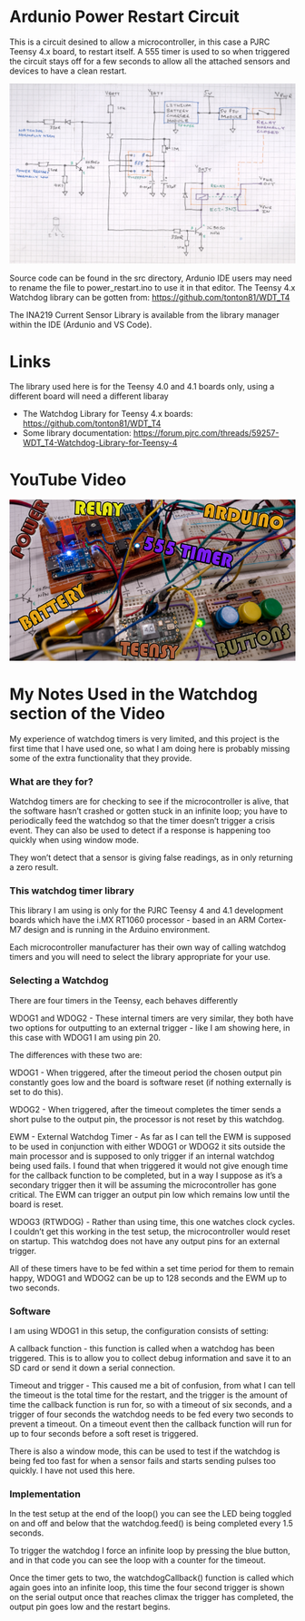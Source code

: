 # Ardunio Power Restart Circuit

This is a circuit desined to allow a microcontroller, in this case a PJRC Teensy 4.x board, to restart itself. A 555 timer is used to so when triggered the circuit stays off for a few seconds to allow all the attached sensors and devices to have a clean restart.

<img src="https://github.com/kazzle101/ArdunioPowerRestartCircuit/blob/main/555circuitdiagram.jpg" width="800">

Source code can be found in the src directory, Ardunio IDE users may need to rename the file to power_restart.ino to use it in that editor. The Teensy 4.x Watchdog library can be gotten from: https://github.com/tonton81/WDT_T4 

The INA219 Current Sensor Library is available from the library manager within the IDE (Ardunio and VS Code).

# Links
The library used here is for the Teensy 4.0 and 4.1 boards only, using a different board will need a different libaray
+ The Watchdog Library for Teensy 4.x boards: https://github.com/tonton81/WDT_T4
+ Some library documentation: https://forum.pjrc.com/threads/59257-WDT_T4-Watchdog-Library-for-Teensy-4

# YouTube Video
[![Youtube Video](https://github.com/kazzle101/ArdunioPowerRestartCircuit/blob/main/thumbnail.png)](https://www.youtube.com/watch?v=uxVkhOFc7_M)

# My Notes Used in the Watchdog section of the Video

My experience of watchdog timers is very limited, and this project is the first time that I have used one, so what I am doing here is probably missing some of the extra functionality that they provide.

### What are they for?

Watchdog timers are for checking to see if the microcontroller is alive, that the software hasn’t crashed or gotten stuck in an infinite loop; you have to periodically feed the watchdog so that the timer doesn’t trigger a crisis event. They can also be used to detect if a response is happening too quickly when using window mode.

They won’t detect that a sensor is giving false readings, as in only returning a zero result.

### This watchdog timer library

This library I am using is only for the PJRC Teensy 4 and 4.1 development boards which have the i.MX RT1060 processor - based in an ARM Cortex-M7 design and is running in the Arduino environment.

Each microcontroller manufacturer has their own way of calling watchdog timers and you will need to select the library appropriate for your use.

### Selecting a Watchdog

There are four timers in the Teensy, each behaves differently

WDOG1 and WDOG2 - These internal timers are very similar, they both have two options for outputting to an external trigger - like I am showing here, in this case with WDOG1 I am using pin 20.

The differences with these two are:

WDOG1 - When triggered, after the timeout period the chosen output pin constantly goes low and the board is software reset (if nothing externally is set to do this).

WDOG2 - When triggered, after the timeout completes the timer sends a short pulse to the output pin, the processor is not reset by this watchdog.

EWM - External Watchdog Timer - As far as I can tell the EWM is supposed to be used in conjunction with either WDOG1 or WDOG2 it sits outside the main processor and is supposed to only trigger if an internal watchdog being used fails. I found that when triggered it would not give enough time for the callback function to be completed, but in a way I suppose as it’s a secondary trigger then it will be assuming the microcontroller has gone critical. The EWM can trigger an output pin low which remains low until the board is reset.

WDOG3 (RTWDOG) - Rather than using time, this one watches clock cycles. I couldn’t get this working in the test setup, the microcontroller would reset on startup. This watchdog does not have any output pins for an external trigger.

All of these timers have to be fed within a set time period for them to remain happy, WDOG1 and WDOG2 can be up to 128 seconds and the EWM up to two seconds. 

### Software

I am using WDOG1 in this setup, the configuration consists of setting:

A callback function - this function is called when a watchdog has been triggered. This is to allow you to collect debug information and save it to an SD card or send it down a serial connection.

Timeout and trigger - This caused me a bit of confusion, from what I can tell the timeout is the total time for the restart, and the trigger is the amount of time the callback function is run for, so with a timeout of six seconds, and a trigger of four seconds the watchdog needs to be fed every two seconds to prevent a timeout. On a timeout event then the callback function will run for up to four seconds before a soft reset is triggered.

There is also a window mode, this can be used to test if the watchdog is being fed too fast for when a sensor fails and starts sending pulses too quickly. I have not used this here.

### Implementation 

In the test setup at the end of the loop() you can see the LED being toggled on and off and below that the watchdog.feed() is being completed every 1.5 seconds.

To trigger the watchdog I force an infinite loop by pressing the blue button, and in that code you can see the loop with a counter for the timeout.

Once the timer gets to two, the watchdogCallback() function is called which again goes into an infinite loop, this time the four second trigger is shown on the serial output once that reaches climax the trigger has completed, the output pin goes low and the restart begins.


